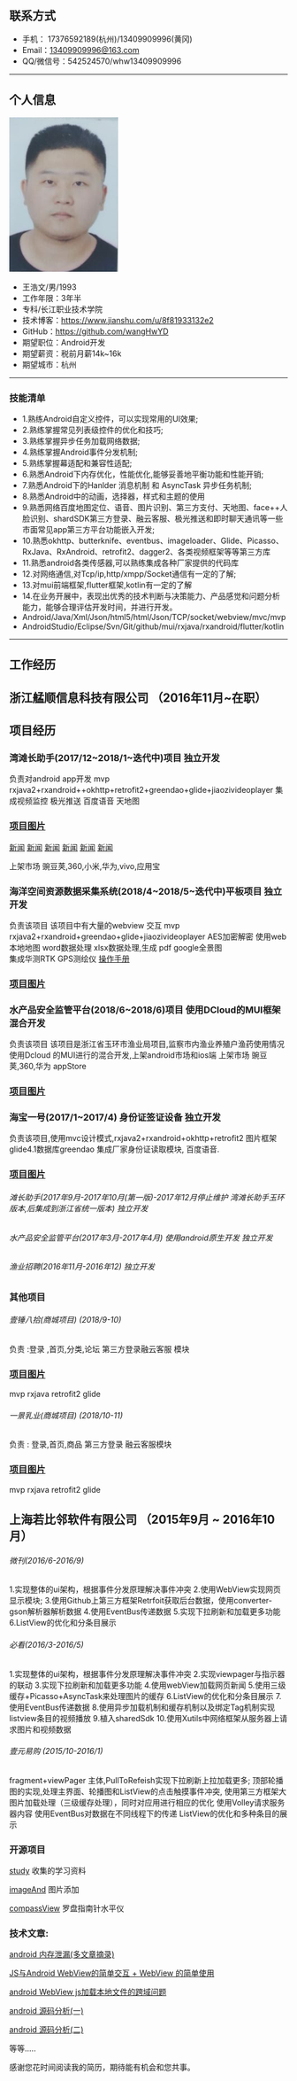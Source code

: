 
## 联系方式

- 手机： 17376592189(杭州)/13409909996(黄冈)
- Email：13409909996@163.com
- QQ/微信号：542524570/whw13409909996

---

## 个人信息

![](https://github.com/wangHwYD/resume/blob/master/images/20181009143422.png)	


- 王浩文/男/1993   						      	
- 工作年限：3年半
- 专科/长江职业技术学院
- 技术博客：https://www.jianshu.com/u/8f81933132e2
- GitHub：https://github.com/wangHwYD
- 期望职位：Android开发
- 期望薪资：税前月薪14k~16k
- 期望城市：杭州

---

### 技能清单
- 1.熟练Android自定义控件，可以实现常用的UI效果;
- 2.熟练掌握常见列表级控件的优化和技巧;
- 3.熟练掌握异步任务加载网络数据;
- 4.熟练掌握Android事件分发机制;
- 5.熟练掌握幕适配和兼容性适配;
- 6.熟悉Android下内存优化，性能优化,能够妥善地平衡功能和性能开销;
- 7.熟悉Android下的Hanlder 消息机制 和 AsyncTask 异步任务机制;
- 8.熟悉Android中的动画，选择器，样式和主题的使用
- 9.熟悉网络百度地图定位、语音、图片识别、第三方支付、天地图、face++人脸识别、shardSDK第三方登录、融云客服、极光推送和即时聊天通讯等一些市面常见app第三方平台功能嵌入开发;
- 10.熟悉okhttp、butterknife、eventbus、imageloader、Glide、Picasso、RxJava、RxAndroid、retrofit2、dagger2、各类视频框架等等第三方库 
- 11.熟悉android各类传感器,可以熟练集成各种厂家提供的代码库 
- 12.对网络通信,对Tcp/ip,http/xmpp/Socket通信有一定的了解; 
- 13.对mui前端框架,flutter框架,kotlin有一定的了解 
- 14.在业务开展中，表现出优秀的技术判断与决策能力、产品感觉和问题分析能力，能够合理评估开发时间，并进行开发。 
- Android/Java/Xml/Json/html5/html/Json/TCP/socket/webview/mvc/mvp 
- AndroidStudio/Eclipse/Svn/Git/github/mui/rxjava/rxandroid/flutter/kotlin 

---
## 工作经历


## 浙江艋顺信息科技有限公司 （2016年11月~在职）
## 项目经历
### 湾滩长助手(2017/12~2018/1~迭代中)项目  独立开发
负责对android app开发
mvp rxjava2+rxandroid++okhttp+retrofit2+greendao+glide+jiaozivideoplayer
集成视频监控 极光推送 百度语音 天地图

### [项目图片](https://github.com/wangHwYD/resume/blob/master/images/%E6%B9%BE%E6%BB%A9%E9%95%BF%E5%8A%A9%E6%89%8B/tz.md)

[新闻](https://mp.weixin.qq.com/s/JVOgF9ulvyV0hTBeHJHsqw)
[新闻](https://mp.weixin.qq.com/s/JVOgF9ulvyV0hTBeHJHsqw)
[新闻](https://mp.weixin.qq.com/s/r1eBDb0OV2GPYpNsDLPOzw)
[新闻](https://mp.weixin.qq.com/s/pvcsHvpKOLUQfxRLhN4z8Q)
[新闻](https://mp.weixin.qq.com/s/ZEoFJFSGuL6qpu7xTLksQw)
[新闻](https://mp.weixin.qq.com/s/-JUnWR5NuU-MLJa5g6oKIw)

上架市场 豌豆荚,360,小米,华为,vivo,应用宝


### 海洋空间资源数据采集系统(2018/4~2018/5~迭代中)平板项目 独立开发
负责该项目 该项目中有大量的webview 交互
mvp rxjava2+rxandroid+greendao+glide+jiaozivideoplayer
AES加密解密 使用web本地地图 word数据处理 xlsx数据处理,生成 pdf google全景图  
集成华测RTK GPS测绘仪
[操作手册](http://note.youdao.com/noteshare?id=4083b59745b4db1a1a5c4e46c76a1471)
### [项目图片](https://github.com/wangHwYD/resume/blob/master/images/%E6%B5%B7%E6%B4%8B%E7%A9%BA%E9%97%B4%E8%B5%84%E6%BA%90%E6%95%B0%E6%8D%AE%E9%87%87%E9%9B%86%E7%B3%BB%E7%BB%9F/hy.md)

### 水产品安全监管平台(2018/6~2018/6)项目  使用DCloud的MUI框架混合开发
负责该项目 该项目是浙江省玉环市渔业局项目,监察市内渔业养殖户渔药使用情况
使用Dcloud 的MUI进行的混合开发,上架android市场和ios端
上架市场 豌豆荚,360,华为 appStore
### [项目图片](https://github.com/wangHwYD/resume/blob/master/images/%E6%B0%B4%E4%BA%A7%E5%93%81%E5%AE%89%E5%85%A8%E7%9B%91%E7%AE%A1%E5%B9%B3%E5%8F%B0/scp.md)

### 海宝一号(2017/1~2017/4) 身份证签证设备 独立开发

负责该项目,使用mvc设计模式,rxjava2+rxandroid+okhttp+retrofit2
图片框架 glide4.1数据库greendao 集成厂家身份证读取模块, 百度语音.

### [项目图片](https://github.com/wangHwYD/resume/blob/master/images/%E6%B5%B7%E5%AE%9D%E4%B8%80%E5%8F%B7/hb.md)

###### 滩长助手(2017年9月-2017年10月(第一版)-2017年12月停止维护 湾滩长助手玉环版本,后集成到浙江省统一版本) 独立开发
###### 水产品安全监管平台(2017年3月-2017年4月) 使用android原生开发 独立开发
###### 渔业招聘(2016年11月-2016年12) 独立开发

### 其他项目
###### 壹锤八拾(商城项目) (2018/9-10)
负责 :登录 ,首页,分类,论坛 第三方登录融云客服  模块
### [项目图片](https://github.com/wangHwYD/resume/blob/master/images/%E4%B8%80%E9%94%A480/80.md)
mvp rxjava retrofit2  glide 
###### 一景乳业(商城项目)  (2018/10-11)
负责 : 登录,首页,商品  第三方登录 融云客服模块
### [项目图片](https://github.com/wangHwYD/resume/blob/master/images/%E4%B8%80%E6%99%AF%E4%B9%B3%E4%B8%9A/yj.md)
mvp rxjava retrofit2  glide 


## 上海若比邻软件有限公司 （2015年9月 ~ 2016年10月）
###### 微刊(2016/6-2016/9)
1.实现整体的ui架构，根据事件分发原理解决事件冲突
2.使用WebView实现网页显示模块;
3.使用Github上第三方框架Retrfoit获取后台数据，使用converter-gson解析器解析数据
4.使用EventBus传递数据
5.实现下拉刷新和加载更多功能
6.ListView的优化和分条目展示

###### 必看(2016/3-2016/5)
1.实现整体的ui架构，根据事件分发原理解决事件冲突
2.实现viewpager与指示器的联动
3.实现下拉刷新和加载更多功能 
4.使用webView加载网页新闻
5.使用三级缓存+Picasso+AsyncTask来处理图片的缓存
6.ListView的优化和分条目展示
7.使用EventBus传递数据
8.使用异步加载机制和缓存机制以及绑定Tag机制实现listview条目的视频播放
9.植入sharedSdk 
10.使用Xutils中网络框架从服务器上请求图片和视频数据

###### 壹元易购 (2015/10-2016/1)
fragment+viewPager 主体,PullToRefeish实现下拉刷新上拉加载更多;
顶部轮播图的实现,处理主界面、轮播图和ListView的点击触摸事件冲突,
使用第三方框架大图片加载处理（三级缓存处理），同时对应用进行相应的优化
使用Volley请求服务器内容
使用EventBus对数据在不同线程下的传递
ListView的优化和多种条目的展示

### 开源项目
[study](https://github.com/wangHwYD/study) 收集的学习资料

[imageAnd](https://github.com/wangHwYD/ImageAddView) 图片添加  

[compassView](https://github.com/wangHwYD/Compass) 罗盘指南针水平仪
### 技术文章:
[android 内存泄漏(多文章摘录)](https://www.jianshu.com/p/0fa751127d5e)

[JS与Android WebView的简单交互 + WebView 的简单使用](https://www.jianshu.com/p/befc6f77434e)

[android WebView js加载本地文件的跨域问题](https://www.jianshu.com/p/0370d166c72f)	

[android 源码分析(一)](https://www.jianshu.com/p/5d741a16d5ff)

[android 源码分析(二)](https://www.jianshu.com/p/714197a2fd49)

等等.....




感谢您花时间阅读我的简历，期待能有机会和您共事。
